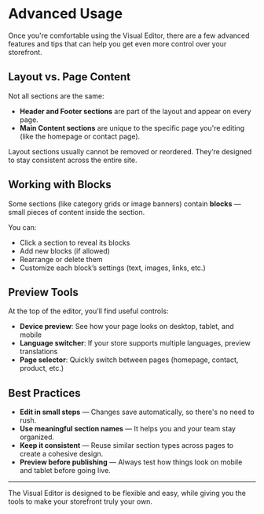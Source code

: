 # Advanced Usage

Once you're comfortable using the Visual Editor, there are a few advanced features and tips that can help you get even more control over your storefront.

## Layout vs. Page Content

Not all sections are the same:

- **Header and Footer sections** are part of the layout and appear on every page.
- **Main Content sections** are unique to the specific page you're editing (like the homepage or contact page).

Layout sections usually cannot be removed or reordered. They’re designed to stay consistent across the entire site.

## Working with Blocks

Some sections (like category grids or image banners) contain **blocks** — small pieces of content inside the section.

You can:

- Click a section to reveal its blocks
- Add new blocks (if allowed)
- Rearrange or delete them
- Customize each block’s settings (text, images, links, etc.)

## Preview Tools

At the top of the editor, you’ll find useful controls:

- **Device preview**: See how your page looks on desktop, tablet, and mobile
- **Language switcher**: If your store supports multiple languages, preview translations
- **Page selector**: Quickly switch between pages (homepage, contact, product, etc.)

## Best Practices

- **Edit in small steps** — Changes save automatically, so there's no need to rush.
- **Use meaningful section names** — It helps you and your team stay organized.
- **Keep it consistent** — Reuse similar section types across pages to create a cohesive design.
- **Preview before publishing** — Always test how things look on mobile and tablet before going live.

---

The Visual Editor is designed to be flexible and easy, while giving you the tools to make your storefront truly your own.
